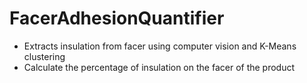 # FacerAdhesionQuantifier
- Extracts insulation from facer using computer vision and K-Means clustering
- Calculate the percentage of insulation on the facer of the product
